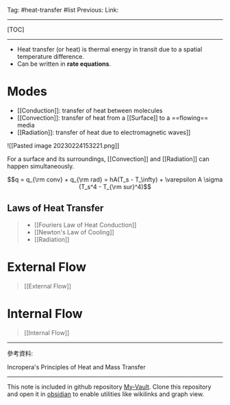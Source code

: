Tag: #heat-transfer #list 
Previous: 
Link: 

---

[TOC]

---

- Heat transfer (or heat) is thermal energy in transit due to a spatial temperature difference.
- Can be written in **rate equations**.

# Modes

- [[Conduction]]: transfer of heat between molecules
- [[Convection]]: transfer of heat from a [[Surface]] to a ==flowing== media
- [[Radiation]]: transfer of heat due to electromagnetic waves]]

![[Pasted image 20230224153221.png]]

For a surface and its surroundings, [[Convection]] and [[Radiation]] can happen simultaneously.

$$q = q_{\rm conv} + q_{\rm rad} = hA(T_s - T_\infty) + \varepsilon A \sigma (T_s^4 - T_{\rm sur}^4)$$

## Laws of Heat Transfer

> - [[Fouriers Law of Heat Conduction]]
> - [[Newton's Law of Cooling]]
> - [[Radiation]]

# External Flow

> [[External Flow]]

# Internal Flow

> [[Internal Flow]]

---

參考資料:

Incropera's Principles of Heat and Mass Transfer

---

This note is included in github repository [My-Vault](https://github.com/LittleD3092/My-Vault.git). Clone this repository and open it in [obsidian](https://obsidian.md/) to enable utilities like wikilinks and graph view.